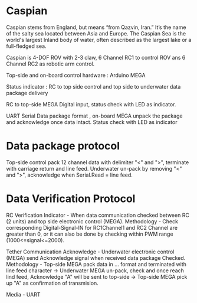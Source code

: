 # Caspian
Caspian stems from England, but means “from Qazvin, Iran.” It’s the name of the salty sea located between Asia and Europe. The Caspian Sea is the world's largest Inland body of water, often described as the largest lake or a full-fledged sea.

Caspian is 4-DOF ROV with 2-3 claw, 6 Channel RC1 to control ROV ans 6 Channel RC2 as robotic arm control.

Top-side and on-board control hardware : Arduino MEGA

Status indicator : RC to top side control and top side to underwater data package delivery

RC to top-side MEGA Digital input, status check with LED as indicator. 

UART Serial Data package format <CH1><CH2><CH3><CH4><CH5><CH6><CH7><CH8><CH9><CH10><CH11><CH12>, on-board MEGA unpack the package and acknowledge once data intact. Status check with LED as indicator

# Data package protocol
Top-side control pack 12 channel data with delimiter "<" and ">", terminate with carriage return and line feed. Underwater un-pack by removing "<" and ">", acknowledge when Serial.Read = line feed. 
  
# Data Verification Protocol
RC Verification Indicator - When data communication checked between RC (2 units) and top side electronic control (MEGA). Methodology - Check corresponding Digital-Signal-IN for RC1Channel1 and RC2 Channel are greater than 0, or it can also be done by checking within PWM range (1000<=signal<=2000).
  
Tether Communication Acknowledge - Underwater electronic control (MEGA) send Acknowledge signal when received data package Checked. Methodology - Top-side MEGA pack data in <DATA><DATA>...<DATA> format and terminated with line feed character -> Underwater MEGA un-pack, check and once reach lind feed, Acknowledge "A" will be sent to top-side -> Top-side MEGA pick up "A" as confirmation of transmision.

Media - UART
